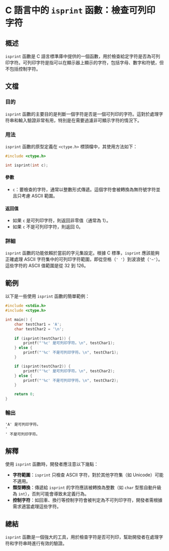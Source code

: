 <!--
Meta Description: # C 語言中的 `isprint` 函數：檢查可列印字符 ## 概述 `isprint` 函數是 C 語言標準庫中提供的一個函數，用於檢查給定字符是否為可列印字符。可列印字符是指可以在顯示器上顯示的字符，包括字母、數字和符號，但不包括控制字符。 ## 文檔 ### 目的 `isprint` 函數的...
Meta Keywords: isprint, int, ascii, 是可列印字符, 不是可列印字符
-->

# C 語言中的 `isprint` 函數：檢查可列印字符

## 概述
`isprint` 函數是 C 語言標準庫中提供的一個函數，用於檢查給定字符是否為可列印字符。可列印字符是指可以在顯示器上顯示的字符，包括字母、數字和符號，但不包括控制字符。

## 文檔
### 目的
`isprint` 函數的主要目的是判斷一個字符是否是一個可列印的字符。這對於處理字符串和輸入驗證非常有用，特別是在需要過濾非可顯示字符的情況下。

### 用法
`isprint` 函數的原型定義在 `<ctype.h>` 標頭檔中，其使用方法如下：

```c
#include <ctype.h>

int isprint(int c);
```

#### 參數
- `c`：要檢查的字符，通常以整數形式傳遞。這個字符會被轉換為無符號字符並且只考慮 ASCII 範圍。

#### 返回值
- 如果 `c` 是可列印字符，則返回非零值（通常為 1）。
- 如果 `c` 不是可列印字符，則返回 0。

### 詳細
`isprint` 函數的功能依賴於當前的字元集設定。根據 C 標準，`isprint` 應該能夠正確處理 ASCII 字符集中的可列印字符範圍，即從空格（`' '`）到波浪號（`'~'`）。這些字符的 ASCII 值範圍是從 32 到 126。

## 範例
以下是一些使用 `isprint` 函數的簡單範例：

```c
#include <stdio.h>
#include <ctype.h>

int main() {
    char testChar1 = 'A';
    char testChar2 = '\n';
    
    if (isprint(testChar1)) {
        printf("'%c' 是可列印字符。\n", testChar1);
    } else {
        printf("'%c' 不是可列印字符。\n", testChar1);
    }

    if (isprint(testChar2)) {
        printf("'%c' 是可列印字符。\n", testChar2);
    } else {
        printf("'%c' 不是可列印字符。\n", testChar2);
    }

    return 0;
}
```

### 輸出
```
'A' 是可列印字符。
'
' 不是可列印字符。
```

## 解釋
使用 `isprint` 函數時，開發者應注意以下幾點：
- **字符範圍**：`isprint` 只檢查 ASCII 字符，對於其他字符集（如 Unicode）可能不適用。
- **類型轉換**：傳遞給 `isprint` 的字符應該被轉換為整數（如 `char` 型態自動升級為 `int`），否則可能會導致未定義行為。
- **控制字符**：如回車、換行等控制字符會被判定為不可列印字符，開發者需根據需求適當處理這些字符。

## 總結
`isprint` 函數是一個強大的工具，用於檢查字符是否可列印，幫助開發者在處理字符和字符串時進行有效的驗證。